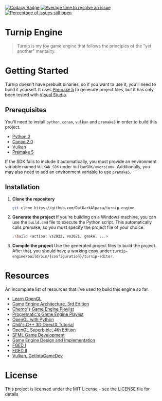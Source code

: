 [![Codacy Badge](https://app.codacy.com/project/badge/Grade/ec020ba40c7b4754ab2975940e76f178)](https://app.codacy.com/gh/DatDarkAlpaca/turnip-engine/dashboard?utm_source=gh&utm_medium=referral&utm_content=&utm_campaign=Badge_grade)
[![Average time to resolve an issue](http://isitmaintained.com/badge/resolution/DatDarkAlpaca/turnip-engine.svg)](http://isitmaintained.com/project/DatDarkAlpaca/turnip-engine "Average time to resolve an issue")
[![Percentage of issues still open](http://isitmaintained.com/badge/open/DatDarkAlpaca/turnip-engine.svg)](http://isitmaintained.com/project/DatDarkAlpaca/turnip-engine "Percentage of issues still open")

# Turnip Engine

> Turnip is my toy game engine that follows the principles of the "yet another" mentality.

# Getting Started

Turnip doesn't have prebuilt binaries, so if you want to use it, you'll need to build it yourself.
It uses [Premake 5](https://github.com/premake/premake-core/releases) to generate project files, but it has only been tested with [Visual Studio](https://visualstudio.microsoft.com/pt-br/downloads/).

## Prerequisites

You'll need to install `python`, `conan`, `vulkan` and `premake5` in order to build this project.

* [Python 3](https://www.python.org/downloads/)
* [Conan 2.0](https://conan.io/downloads)
* [Vulkan](https://vulkan.lunarg.com/#new_tab)
* [Premake 5](https://github.com/premake/premake-core/releases)

If the SDK fails to include it automatically, you must provide an environment variable named `VULKAN_SDK` under `VulkanSDK/<version>`.
Additionally, you may also need to add an environment variable to use `premake5`.

## Installation
1. **Clone the repository**
    ```bash
    git clone https://github.com/DatDarkAlpaca/turnip-engine
    ```

2. **Generate the project**
    If you're building on a Windows machine, you can use the `build.cmd` file to execute the Python script. 
    This automatically calls premake, so you must specify the project file of your choice.

    ```bash
    .\build <action: vs2022, vs2021, gmake, ...>
    ```

3. **Compile the project**
   Use the generated project files to build the project. 
   After that, you should have a working copy under `turnip-engine/build/bin/{configuration}/turnip-editor`. 

# Resources
An incomplete list of resources that I've used to build this engine so far.

- [Learn OpenGL](https://learnopengl.com)
- [Game Engine Architecture, 3rd Edition](https://www.amazon.com/Engine-Architecture-Third-Jason-Gregory/dp/1138035459)
- [Cherno's Game Engine Playlist](https://www.youtube.com/watch?v=JxIZbV_XjAs&list=PLlrATfBNZ98dC-V-N3m0Go4deliWHPFwT)
- [Progrematic's Game Engine Playlist](https://www.youtube.com/watch?v=wMk182vENjk&list=PL7lh9ryRNHSIzqKzEdYPG94B0uvfqhHpb)
- [OpenGL with Python](https://www.youtube.com/watch?v=LCK1qdp_HhQ&list=PLn3eTxaOtL2PDnEVNwOgZFm5xYPr4dUoR)
- [Chili's C++ 3D DirectX Tutorial](https://www.youtube.com/watch?v=_4FArgOX1I4&list=PLqCJpWy5Fohd3S7ICFXwUomYW0Wv67pDD)
- [OpenGL Superbible, 4th Edition](https://www.amazon.com/OpenGL-SuperBible-Comprehensive-Tutorial-Reference/dp/0321498828)
- [SFML Game Development](https://www.amazon.com/SFML-Game-Development-Jan-Haller/dp/1849696845)
- [Game Engine Design and Implementation](https://www.amazon.com.br/Game-Engine-Design-Implementation-Foundations/dp/0763784516)
- [FGED I](https://foundationsofgameenginedev.com/#fged1)
- [FGED II](https://foundationsofgameenginedev.com/#fged2)
- [Vulkan, GetIntoGameDev](https://www.youtube.com/watch?v=W2I0DofOw9M&list=PLn3eTxaOtL2NH5nbPHMK7gE07SqhcAjmk&index=1)

# License

This project is licensed under the [MIT License](https://opensource.org/licenses/MIT) - see the [LICENSE](LICENSE) file for details
